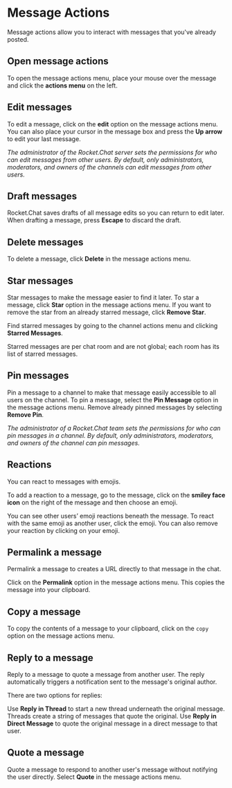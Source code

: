 # Message Actions

Message actions allow you to interact with messages that you've already posted.

## Open message actions

To open the message actions menu, place your mouse over the message and click the **actions menu** on the left.

## Edit messages

To edit a message, click on the **edit** option on the message actions menu. You can also place your cursor in the message box and press the **Up arrow** to edit your last message.

_The administrator of the Rocket.Chat server sets the permissions for who can edit messages from other users. By default, only administrators, moderators, and owners of the channels can edit messages from other users._

## Draft messages

Rocket.Chat saves drafts of all message edits so you can return to edit later. When drafting a message, press **Escape** to discard the draft.

## Delete messages

To delete a message, click **Delete** in the message actions menu.

## Star messages

Star messages to make the message easier to find it later. To star a message, click **Star** option in the message actions menu. If you want to remove the star from an already starred message, click **Remove Star**.

Find starred messages by going to the channel actions menu and clicking **Starred Messages**.

Starred messages are per chat room and are not global; each room has its list of starred messages.

## Pin messages

Pin a message to a channel to make that message easily accessible to all users on the channel. To pin a message, select the **Pin Message** option in the message actions menu. Remove already pinned messages by selecting **Remove Pin**.

_The administrator of a Rocket.Chat team sets the permissions for who can pin messages in a channel. By default, only administrators, moderators, and owners of the channel can pin messages._

## Reactions

You can react to messages with emojis.

To add a reaction to a message, go to the message, click on the **smiley face icon** on the right of the message and then choose an emoji.

You can see other users’ emoji reactions beneath the message. To react with the same emoji as another user, click the emoji. You can also remove your reaction by clicking on your emoji.

## Permalink a message

Permalink a message to creates a URL directly to that message in the chat.

Click on the **Permalink** option in the message actions menu. This copies the message into your clipboard.

## Copy a message

To copy the contents of a message to your clipboard, click on the `copy` option on the message actions menu.

## Reply to a message

Reply to a message to quote a message from another user. The reply automatically triggers a notification sent to the message's original author.

There are two options for replies:

Use **Reply in Thread** to start a new thread underneath the original message. Threads create a string of messages that quote the original. Use **Reply in Direct Message** to quote the original message in a direct message to that user.

## Quote a message

Quote a message to respond to another user's message without notifying the user directly. Select **Quote** in the message actions menu.

